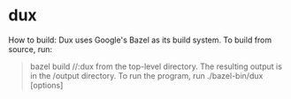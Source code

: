 # dux

How to build:
Dux uses Google's Bazel as its build system. To build from source, run:
> bazel build //:dux
from the top-level directory. The resulting output is in the /output directory.
To run the program, run ./bazel-bin/dux [options]